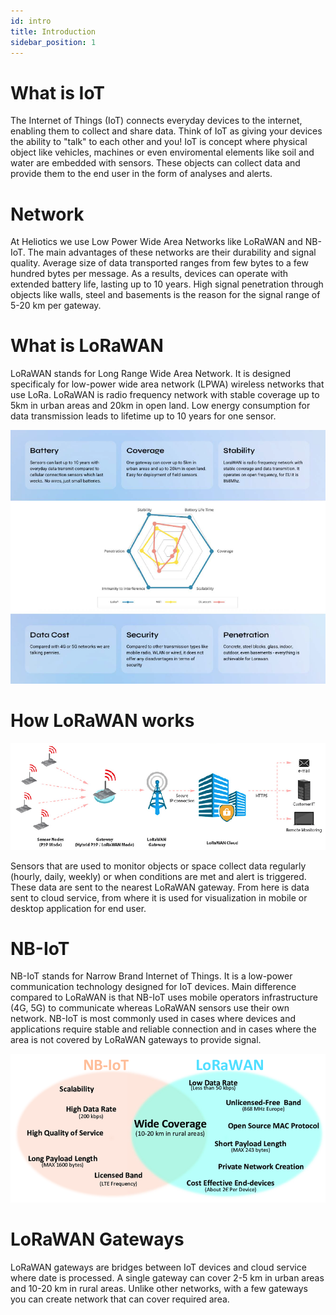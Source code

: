 ```yaml
---
id: intro
title: Introduction
sidebar_position: 1
---
```


# What is IoT
The Internet of Things (IoT) connects everyday devices to the internet, enabling them to collect and share data. 
Think of IoT as giving your devices the ability to "talk" to each other and you! IoT is concept where physical object like 
vehicles, machines or even enviromental elements like soil and water are embedded with sensors. These objects can collect 
data and provide them to the end user in the form of analyses and alerts. 

# Network
At Heliotics we use Low Power Wide Area Networks like LoRaWAN and NB-IoT. The main advantages of these networks are their
durability and signal quality. Average size of data transported ranges from few bytes to a few hundred bytes per 
message. As a results, devices can operate with extended battery life, lasting up to 10 years. High signal penetration 
through objects like walls, steel and basements is the reason for the signal range of 5-20 km per gateway.

# What is LoRaWAN
LoRaWAN stands for Long Range Wide Area Network. It is designed specificaly for low-power wide area network (LPWA) wireless
networks that use LoRa. LoRaWAN is radio frequency network with stable coverage up to 5km in urban areas and 20km in open
land. Low energy consumption for data transmission leads to lifetime up to 10 years for one sensor.

![why lorawan.png](../images/why%20lorawan.png)

# How LoRaWAN works
![LoRaWAN-schema-At-present-time-three-alternative-networks-are-being-established-in.png](../images/LoRaWAN-schema-At-present-time-three-alternative-networks-are-being-established-in.png)

Sensors that are used to monitor objects or space collect data regularly (hourly, daily, weekly) or when conditions are met 
and alert is triggered. These data are sent to the nearest LoRaWAN gateway. From here is data sent to cloud service, from 
where it is used for visualization in mobile or desktop application for end user. 

# NB-IoT
NB-IoT stands for Narrow Brand Internet of Things. It is a low-power communication technology designed for IoT devices. 
Main difference compared to LoRaWAN is that NB-IoT uses mobile operators infrastructure (4G, 5G) to communicate whereas 
LoRaWAN sensors use their own network. NB-IoT is most commonly used in cases where devices and applications require stable
and reliable connection and in cases where the area is not covered by LoRaWAN gateways to provide signal. 

![lorawan comparison to nbiot.png](../images/lorawan%20comparison%20to%20nbiot.png)

# LoRaWAN Gateways
LoRaWAN gateways are bridges between IoT devices and cloud service where date is processed. A single gateway can cover 2-5 km 
in urban areas and 10-20 km in rural areas. Unlike other networks, with a few gateways you can create network that can cover 
required area. 




